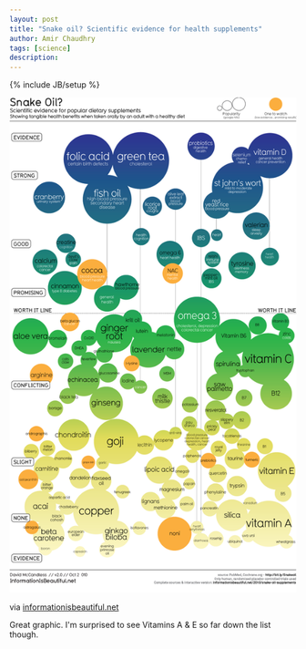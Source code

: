 ```yaml
---
layout: post
title: "Snake oil? Scientific evidence for health supplements"
author: Amir Chaudhry
tags: [science]
description:
---
```

{% include JB/setup %}

[![Scientific evidence for health supplements](/images/snakeoil-supplements.png)](http://www.informationisbeautiful.net/visualizations/snake-oil-supplements/)

via [informationisbeautiful.net](http://www.informationisbeautiful.net/visualizations/snake-oil-supplements/)

Great graphic. I'm surprised to see Vitamins A & E so far down the list though.
